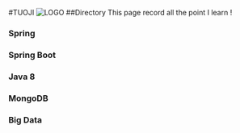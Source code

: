 #TUOJI
![LOGO](http://img5.imgtn.bdimg.com/it/u=2466292419,1294823618&fm=21&gp=0.jpg)
##Directory
This page record all the point I learn !
### Spring
### Spring Boot
### Java 8
### MongoDB
### Big Data